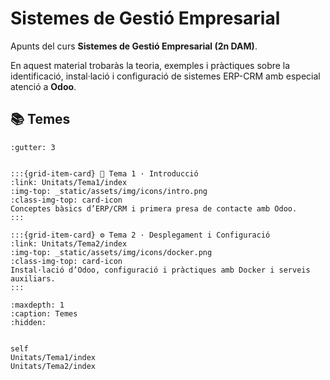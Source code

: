 # Sistemes de Gestió Empresarial

Apunts del curs **Sistemes de Gestió Empresarial (2n DAM)**.  

En aquest material trobaràs la teoria, exemples i pràctiques sobre la identificació, instal·lació i configuració de sistemes ERP-CRM amb especial atenció a **Odoo**.

## 📚 Temes

```{grid} 1 2 2 2
:gutter: 3


:::{grid-item-card} 🏁 Tema 1 · Introducció
:link: Unitats/Tema1/index
:img-top: _static/assets/img/icons/intro.png
:class-img-top: card-icon
Conceptes bàsics d’ERP/CRM i primera presa de contacte amb Odoo.
:::

:::{grid-item-card} ⚙️ Tema 2 · Desplegament i Configuració
:link: Unitats/Tema2/index
:img-top: _static/assets/img/icons/docker.png
:class-img-top: card-icon
Instal·lació d’Odoo, configuració i pràctiques amb Docker i serveis auxiliars.
:::

````




```{toctree}
:maxdepth: 1
:caption: Temes
:hidden:


self
Unitats/Tema1/index
Unitats/Tema2/index
```


